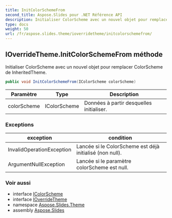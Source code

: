 ```yaml
---
title: InitColorSchemeFrom
second_title: Aspose.Slides pour .NET Référence API
description: Initialiser ColorScheme avec un nouvel objet pour remplacer ColorScheme de InheritedTheme.
type: docs
weight: 50
url: /fr/aspose.slides.theme/ioverridetheme/initcolorschemefrom/
---
```


## IOverrideTheme.InitColorSchemeFrom méthode

Initialiser ColorScheme avec un nouvel objet pour remplacer ColorScheme de InheritedTheme.

```csharp
public void InitColorSchemeFrom(IColorScheme colorScheme)
```

| Paramètre | Type | Description |
| --- | --- | --- |
| colorScheme | IColorScheme | Données à partir desquelles initialiser. |

### Exceptions

| exception | condition |
| --- | --- |
| InvalidOperationException | Lancée si le ColorScheme est déjà initialisé (non null). |
| ArgumentNullException | Lancée si le paramètre colorScheme est null. |

### Voir aussi

* interface [IColorScheme](../../icolorscheme)
* interface [IOverrideTheme](../../ioverridetheme)
* namespace [Aspose.Slides.Theme](../../ioverridetheme)
* assembly [Aspose.Slides](../../../)

<!-- DO NOT EDIT: généré par xmldocmd pour Aspose.Slides.dll -->